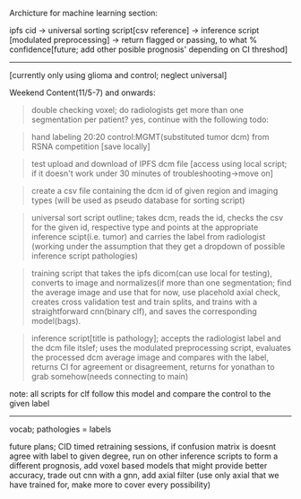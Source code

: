 Archicture for machine learning section:


ipfs cid -> universal sorting script[csv reference] -> inference script [modulated preprocessing] -> return flagged or passing,
                                                                                                    to what % confidence[future; add other 
                                                                                                     posible prognosis' depending on CI threshod]

---------------------------------------------------------------------------------------------------------------------------------------------------------------------------------------------------------------------


[currently only using glioma and control; neglect universal]

Weekend Content(11/5-7) and onwards:


>double checking voxel; do radiologists get more than one segmentation per patient? yes, continue with the following todo:

>hand labeling 20:20 control:MGMT(substituted tumor dcm) from RSNA competition [save locally]

>test upload and download of IPFS dcm file [access using local script; if it doesn't work under 30 minutes of troubleshooting->move on]

>create a csv file containing the dcm id of given region and imaging types (will be used as pseudo database for sorting script)

>universal sort script outline; takes dcm, reads the id, checks the csv for the given id, respective type and points at the appropriate inference scipt(i.e. tumor) and carries the label from radiologist (working under the assumption that they get a dropdown of possible inference script pathologies)

>training script that takes the ipfs dicom(can use local for testing), converts to image and normalizes(if more than one segmentation; find the average image and use that for now, use placehold axial check, creates cross validation test and train splits, and trains with a straightforward cnn(binary clf), and saves the 
corresponding model(bags).

>inference script[title is pathology]; accepts the radiologist label and the dcm file itslef; uses the modulated preprocessing script, evaluates the processed dcm average image and 
  compares with the label, returns CI for agreement or disagreement, returns for yonathan to grab somehow(needs connecting to main)
  
  
  note: all scripts for clf follow this model and compare the control to the given label
  
  ---------------------------------------------------------------------------------------------------------------------------------------------------------------------------------------------------------------------
  
  vocab; pathologies = labels
  
  future plans; CID timed retraining sessions, 
                if confusion matrix is doesnt agree with label to given degree, run on other inference scripts to form a different prognosis,
                add voxel based models that might provide better accuracy,
                trade out cnn with a gnn,
                add axial filter (use only axial that we have trained for, make more to cover every possibility)
